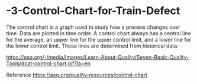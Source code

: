 # -3-Control-Chart-for-Train-Defect

The control chart is a graph used to study how a process changes over time. Data are plotted in time order. A control chart always has a central line for the average, an upper line for the upper control limit, and a lower line for the lower control limit. These lines are determined from historical data.


https://asq.org/-/media/Images/Learn-About-Quality/Seven-Basic-Quality-Tools/dcat-control-chart.gif?la=en


























Reference
https://asq.org/quality-resources/control-chart
